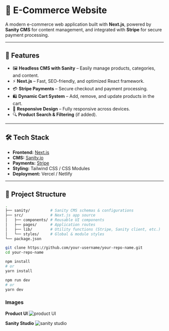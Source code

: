 # 🛒 E-Commerce Website  

A modern e-commerce web application built with **Next.js**, powered by **Sanity CMS** for content management, and integrated with **Stripe** for secure payment processing.  

---

## 🚀 Features  

- 🖼️ **Headless CMS with Sanity** – Easily manage products, categories, and content.  
- ⚡ **Next.js** – Fast, SEO-friendly, and optimized React framework.  
- 💳 **Stripe Payments** – Secure checkout and payment processing.  
- 🛍️ **Dynamic Cart System** – Add, remove, and update products in the cart.  
- 📱 **Responsive Design** – Fully responsive across devices.  
- 🔍 **Product Search & Filtering** (if added).  

---

## 🛠️ Tech Stack  

- **Frontend:** [Next.js](https://nextjs.org/)  
- **CMS:** [Sanity.io](https://www.sanity.io/)  
- **Payments:** [Stripe](https://stripe.com/)  
- **Styling:** Tailwind CSS / CSS Modules    
- **Deployment:** Vercel / Netlify  

---

## 📂 Project Structure  

```bash
.
├── sanity/         # Sanity CMS schemas & configurations
├── src/            # Next.js app source
│   ├── components/ # Reusable UI components
│   ├── pages/      # Application routes
│   ├── lib/        # Utility functions (Stripe, Sanity client, etc.)
│   └── styles/     # Global & module styles
└── package.json

git clone https://github.com/your-username/your-repo-name.git
cd your-repo-name

npm install
# or
yarn install

npm run dev
# or
yarn dev
```

### Images
**Product UI**
![product UI](https://github.com/user-attachments/assets/76758bcd-b70c-4d3c-9744-45c446115e8d)

**Sanity Studio**
![sanity studio](https://github.com/user-attachments/assets/4321b56e-bfee-4db4-891d-090813ed4931)
